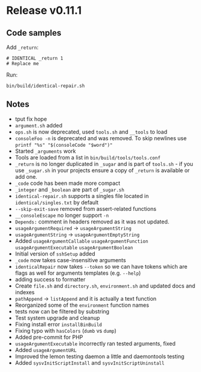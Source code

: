 # Release v0.11.1

## Code samples

Add `_return`:

    # IDENTICAL _return 1
    # Replace me

Run:

    bin/build/identical-repair.sh

## Notes

- tput fix hope
- `argument.sh` added
- `ops.sh` is now deprecated, used `tools.sh` and `__tools` to load
- `consoleFoo -n` is deprecated and was removed. To skip newlines use `printf "%s" "$(consoleCode "$word")"`
- Started `_arguments` work
- Tools are loaded from a list in `bin/build/tools/tools.conf`
- `_return` is no longer duplicated in `_sugar` and is part of `tools.sh` - if you use `_sugar.sh` in your projects ensure a copy of `_return` is available or add one.
- `_code` code has been made more compact
- `_integer` and `_boolean` are part of `_sugar.sh`
- `identical-repair.sh` supports a singles file located in `identical/singles.txt` by default
- `--skip-exit-save` removed from assert-related functions
- `__consoleEscape` no longer support `-n`
- `Depends:` comment in headers removed as it was not updated.
- `usageArgumentRequired` -> `usageArgumentString`
- `usageArgumentString` -> `usageArgumentEmptyString`
- Added `usageArgumentCallable` `usageArgumentFunction` `usageArgumentExecutable` `usageArgumentBoolean`
- Initial version of `sshSetup` added
- `_code` now takes case-insensitive arguments
- `identicalRepair` now takes `--token` so we can have tokens which are flags as well for arguments templates (e.g. `--help`)
- adding success to formatter
- Create `file.sh` and `directory.sh`, `environment.sh` and updated docs and indexes
- `pathAppend` -> `listAppend` and it is actually a text function
- Reorganized some of the `environment` function names
- tests now can be filtered by substring
- Test system upgrade and cleanup
- Fixing install error `installBinBuild`
- Fixing typo with `hasColors` (`dumb` vs `dump`)
- Added pre-commit for PHP
- `usageArgumentExecutable` incorrectly ran tested arguments, fixed
- Added `usageArgumentURL`
- Improved the lemon testing daemon a little and daemontools testing
- Added `sysvInitScriptInstall` and `sysvInitScriptUninstall`
